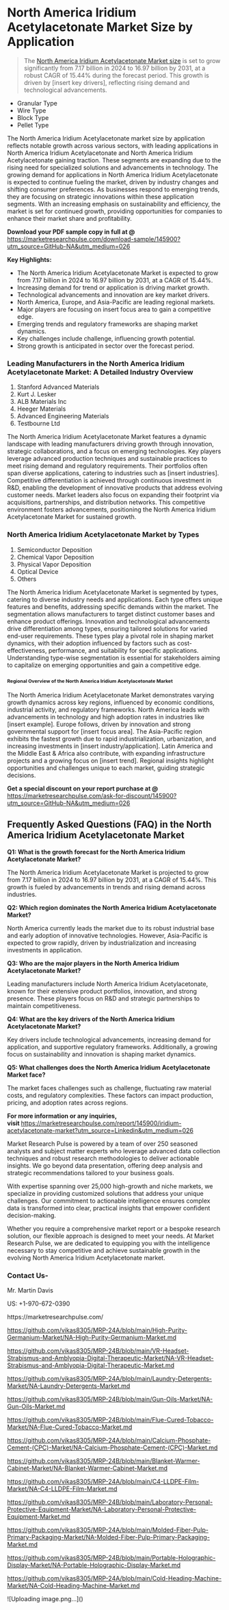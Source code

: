 
<h1>North America Iridium Acetylacetonate Market&nbsp;Size by Application</h1><blockquote><p>The <a href="https://marketresearchpulse.com/download-sample/145900?utm_source=GitHub-NA&amp;utm_medium=026">North America Iridium Acetylacetonate Market size</a> is set to grow significantly from 7.17 billion in 2024 to 16.97 billion by 2031, at a robust CAGR of 15.44% during the forecast period. This growth is driven by [insert key drivers], reflecting rising demand and technological advancements.</p></blockquote><ul><li>Granular Type<li> Wire Type<li> Block Type<li> Pellet Type</li></ul><p>The North America Iridium Acetylacetonate market size by application reflects notable growth across various sectors, with leading applications in North America Iridium Acetylacetonate and North America Iridium Acetylacetonate gaining traction. These segments are expanding due to the rising need for specialized solutions and advancements in technology. The growing demand for applications in North America Iridium Acetylacetonate is expected to continue fueling the market, driven by industry changes and shifting consumer preferences. As businesses respond to emerging trends, they are focusing on strategic innovations within these application segments. With an increasing emphasis on sustainability and efficiency, the market is set for continued growth, providing opportunities for companies to enhance their market share and profitability.</p><p><strong>Download your PDF sample copy in full at @ </strong><a href="https://marketresearchpulse.com/download-sample/145900?utm_source=GitHub-NA&amp;utm_medium=026">https://marketresearchpulse.com/download-sample/145900?utm_source=GitHub-NA&amp;utm_medium=026</a></p><p><strong>Key Highlights: </strong></p><ul><li>The North America Iridium Acetylacetonate Market is expected to grow from 7.17 billion in 2024 to 16.97 billion by 2031, at a CAGR of 15.44%.</li><li>Increasing demand for trend or application is driving market growth.</li><li>Technological advancements and innovation are key market drivers.</li><li>North America, Europe, and Asia-Pacific are leading regional markets.</li><li>Major players are focusing on insert focus area to gain a competitive edge.</li><li>Emerging trends and regulatory frameworks are shaping market dynamics.</li><li>Key challenges include challenge, influencing growth potential.</li><li>Strong growth is anticipated in sector over the forecast period.</li></ul><h3>Leading Manufacturers in the North America Iridium Acetylacetonate Market: A Detailed Industry Overview</h3><ol><li>Stanford Advanced Materials</li><li>Kurt J. Lesker</li><li>ALB Materials Inc</li><li>Heeger Materials</li><li>Advanced Engineering Materials</li><li>Testbourne Ltd</li></ol><div class="flex max-w-full flex-col flex-grow"><div class="min-h-8 text-message flex w-full flex-col items-end gap-2 whitespace-normal break-words [.text-message+&amp;]:mt-5" dir="auto" data-message-author-role="assistant" data-message-id="fd8432e4-4910-450d-b182-61b7bfb0a01f" data-message-model-slug="gpt-4o"><div class="flex w-full flex-col gap-1 empty:hidden first:pt-[3px]"><div class="markdown prose w-full break-words dark:prose-invert light"><p>The North America Iridium Acetylacetonate Market features a dynamic landscape with leading manufacturers driving growth through innovation, strategic collaborations, and a focus on emerging technologies. Key players leverage advanced production techniques and sustainable practices to meet rising demand and regulatory requirements. Their portfolios often span diverse applications, catering to industries such as [insert industries]. Competitive differentiation is achieved through continuous investment in R&amp;D, enabling the development of innovative products that address evolving customer needs. Market leaders also focus on expanding their footprint via acquisitions, partnerships, and distribution networks. This competitive environment fosters advancements, positioning the North America Iridium Acetylacetonate Market for sustained growth.</p></div></div></div></div><h3>North America Iridium Acetylacetonate Market by Types</h3><ol><li>Semiconductor Deposition<li> Chemical Vapor Deposition<li> Physical Vapor Deposition<li> Optical Device<li> Others</li></ol><div class="flex max-w-full flex-col flex-grow"><div class="min-h-8 text-message flex w-full flex-col items-end gap-2 whitespace-normal break-words [.text-message+&amp;]:mt-5" dir="auto" data-message-author-role="assistant" data-message-id="084470be-0bb7-4664-bddf-5156b4f41249" data-message-model-slug="gpt-4o-mini"><div class="flex w-full flex-col gap-1 empty:hidden first:pt-[3px]"><div class="markdown prose w-full break-words dark:prose-invert light"><p>The North America Iridium Acetylacetonate Market is segmented by types, catering to diverse industry needs and applications. Each type offers unique features and benefits, addressing specific demands within the market. The segmentation allows manufacturers to target distinct customer bases and enhance product offerings. Innovation and technological advancements drive differentiation among types, ensuring tailored solutions for varied end-user requirements. These types play a pivotal role in shaping market dynamics, with their adoption influenced by factors such as cost-effectiveness, performance, and suitability for specific applications. Understanding type-wise segmentation is essential for stakeholders aiming to capitalize on emerging opportunities and gain a competitive edge.</p></div></div></div></div><h3><span style="font-size: 11px;">Regional Overview of the North America Iridium Acetylacetonate Market</span></h3><div class="flex max-w-full flex-col flex-grow"><div class="min-h-8 text-message flex w-full flex-col items-end gap-2 whitespace-normal break-words [.text-message+&amp;]:mt-5" dir="auto" data-message-author-role="assistant" data-message-id="e9038762-ce64-4e30-91c9-9bd413514231" data-message-model-slug="gpt-4o-mini"><div class="flex w-full flex-col gap-1 empty:hidden first:pt-[3px]"><div class="markdown prose w-full break-words dark:prose-invert light"><p>The North America Iridium Acetylacetonate Market demonstrates varying growth dynamics across key regions, influenced by economic conditions, industrial activity, and regulatory frameworks. North America leads with advancements in technology and high adoption rates in industries like [insert example]. Europe follows, driven by innovation and strong governmental support for [insert focus area]. The Asia-Pacific region exhibits the fastest growth due to rapid industrialization, urbanization, and increasing investments in [insert industry/application]. Latin America and the Middle East &amp; Africa also contribute, with expanding infrastructure projects and a growing focus on [insert trend]. Regional insights highlight opportunities and challenges unique to each market, guiding strategic decisions.</p></div></div></div></div><p><strong>Get a special discount on your report purchase at @ </strong><a href="https://marketresearchpulse.com/ask-for-discount/145900?utm_source=GitHub-NA&amp;utm_medium=026">https://marketresearchpulse.com/ask-for-discount/145900?utm_source=GitHub-NA&amp;utm_medium=026</a></p><h2>Frequently Asked Questions (FAQ) in the North America Iridium Acetylacetonate Market</h2><p><strong>Q1: What is the growth forecast for the North America Iridium Acetylacetonate Market?</strong></p><p>The North America Iridium Acetylacetonate Market is projected to grow from 7.17 billion in 2024 to 16.97 billion by 2031, at a CAGR of 15.44%. This growth is fueled by advancements in trends and rising demand across industries.</p><p><strong>Q2: Which region dominates the North America Iridium Acetylacetonate Market?</strong></p><p>North America currently leads the market due to its robust industrial base and early adoption of innovative technologies. However, Asia-Pacific is expected to grow rapidly, driven by industrialization and increasing investments in application.</p><p><strong>Q3: Who are the major players in the North America Iridium Acetylacetonate Market?</strong></p><p>Leading manufacturers include North America Iridium Acetylacetonate, known for their extensive product portfolios, innovation, and strong presence. These players focus on R&amp;D and strategic partnerships to maintain competitiveness.</p><p><strong>Q4: What are the key drivers of the North America Iridium Acetylacetonate Market?</strong></p><p>Key drivers include technological advancements, increasing demand for application, and supportive regulatory frameworks. Additionally, a growing focus on sustainability and innovation is shaping market dynamics.</p><p><strong>Q5: What challenges does the North America Iridium Acetylacetonate Market face?</strong></p><p>The market faces challenges such as challenge, fluctuating raw material costs, and regulatory complexities. These factors can impact production, pricing, and adoption rates across regions.</p><p><strong>For more information or any inquiries, visit&nbsp;</strong><a href="https://marketresearchpulse.com/report/145900/iridium-acetylacetonate-market?utm_source=Linkedin&utm_medium=026">https://marketresearchpulse.com/report/145900/iridium-acetylacetonate-market?utm_source=Linkedin&utm_medium=026</a></p><p>Market Research Pulse is powered by a team of over 250 seasoned analysts and subject matter experts who leverage advanced data collection techniques and robust research methodologies to deliver actionable insights. We go beyond data presentation, offering deep analysis and strategic recommendations tailored to your business goals.</p><p>With expertise spanning over 25,000 high-growth and niche markets, we specialize in providing customized solutions that address your unique challenges. Our commitment to actionable intelligence ensures complex data is transformed into clear, practical insights that empower confident decision-making.</p><p>Whether you require a comprehensive market report or a bespoke research solution, our flexible approach is designed to meet your needs. At Market Research Pulse, we are dedicated to equipping you with the intelligence necessary to stay competitive and achieve sustainable growth in the evolving North America Iridium Acetylacetonate market.</p><h3><strong>Contact Us-</strong></h3><p>Mr. Martin Davis</p><p>US: +1-970-672-0390</p><p>https://marketresearchpulse.com/</p><p><a href="https://github.com/vikas8305/MRP-24A/blob/main/High-Purity-Germanium-Market/NA-High-Purity-Germanium-Market.md">https://github.com/vikas8305/MRP-24A/blob/main/High-Purity-Germanium-Market/NA-High-Purity-Germanium-Market.md</a></p><p><a href="https://github.com/vikas8305/MRP-24B/blob/main/VR-Headset-Strabismus-and-Amblyopia-Digital-Therapeutic-Market/NA-VR-Headset-Strabismus-and-Amblyopia-Digital-Therapeutic-Market.md">https://github.com/vikas8305/MRP-24B/blob/main/VR-Headset-Strabismus-and-Amblyopia-Digital-Therapeutic-Market/NA-VR-Headset-Strabismus-and-Amblyopia-Digital-Therapeutic-Market.md</a></p><p><a href="https://github.com/vikas8305/MRP-24A/blob/main/Laundry-Detergents-Market/NA-Laundry-Detergents-Market.md">https://github.com/vikas8305/MRP-24A/blob/main/Laundry-Detergents-Market/NA-Laundry-Detergents-Market.md</a></p><p><a href="https://github.com/vikas8305/MRP-24B/blob/main/Gun-Oils-Market/NA-Gun-Oils-Market.md">https://github.com/vikas8305/MRP-24B/blob/main/Gun-Oils-Market/NA-Gun-Oils-Market.md</a></p><p><a href="https://github.com/vikas8305/MRP-24B/blob/main/Flue-Cured-Tobacco-Market/NA-Flue-Cured-Tobacco-Market.md">https://github.com/vikas8305/MRP-24B/blob/main/Flue-Cured-Tobacco-Market/NA-Flue-Cured-Tobacco-Market.md</a></p><p><a href="https://github.com/vikas8305/MRP-24A/blob/main/Calcium-Phosphate-Cement-(CPC)-Market/NA-Calcium-Phosphate-Cement-(CPC)-Market.md">https://github.com/vikas8305/MRP-24A/blob/main/Calcium-Phosphate-Cement-(CPC)-Market/NA-Calcium-Phosphate-Cement-(CPC)-Market.md</a></p><p><a href="https://github.com/vikas8305/MRP-24B/blob/main/Blanket-Warmer-Cabinet-Market/NA-Blanket-Warmer-Cabinet-Market.md">https://github.com/vikas8305/MRP-24B/blob/main/Blanket-Warmer-Cabinet-Market/NA-Blanket-Warmer-Cabinet-Market.md</a></p><p><a href="https://github.com/vikas8305/MRP-24A/blob/main/C4-LLDPE-Film-Market/NA-C4-LLDPE-Film-Market.md">https://github.com/vikas8305/MRP-24A/blob/main/C4-LLDPE-Film-Market/NA-C4-LLDPE-Film-Market.md</a></p><p><a href="https://github.com/vikas8305/MRP-24B/blob/main/Laboratory-Personal-Protective-Equipment-Market/NA-Laboratory-Personal-Protective-Equipment-Market.md">https://github.com/vikas8305/MRP-24B/blob/main/Laboratory-Personal-Protective-Equipment-Market/NA-Laboratory-Personal-Protective-Equipment-Market.md</a></p><p><a href="https://github.com/vikas8305/MRP-24A/blob/main/Molded-Fiber-Pulp-Primary-Packaging-Market/NA-Molded-Fiber-Pulp-Primary-Packaging-Market.md">https://github.com/vikas8305/MRP-24A/blob/main/Molded-Fiber-Pulp-Primary-Packaging-Market/NA-Molded-Fiber-Pulp-Primary-Packaging-Market.md</a></p><p><a href="https://github.com/vikas8305/MRP-24B/blob/main/Portable-Holographic-Display-Market/NA-Portable-Holographic-Display-Market.md">https://github.com/vikas8305/MRP-24B/blob/main/Portable-Holographic-Display-Market/NA-Portable-Holographic-Display-Market.md</a></p><p><a href="https://github.com/vikas8305/MRP-24A/blob/main/Cold-Heading-Machine-Market/NA-Cold-Heading-Machine-Market.md">https://github.com/vikas8305/MRP-24A/blob/main/Cold-Heading-Machine-Market/NA-Cold-Heading-Machine-Market.md</a></p>
![Uploading image.png…]()
